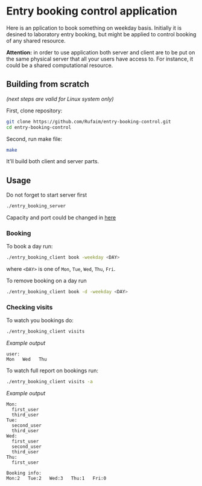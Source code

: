 # Entry booking control application

Here is an pplication to book something on weekday basis.
Initially it is desined to laboratory entry booking, but might be applied to control booking of any shared resource.

**Attention:** in order to use application both server and client are to be put on the same physical server that all your users have access to.
For instance, it could be a shared computational resource.

## Building from scratch
*(next steps are valid for Linux system only)*

 First, clone repository:
 ```bash
git clone https://github.com/Rufaim/entry-booking-control.git
cd entry-booking-control
 ```
 
 Second, run make file:
 ```bash
 make
 ```
 
 It'll build both client and server parts.
 
 ## Usage
 Do not forget to start server first
 
 ```bash
 ./entry_booking_server
 ```
 Capacity and port could be changed in [here](/cmd/server/constants.go)
 
 ### Booking 
 To book a day run:
```bash
./entry_booking_client book -weekday <DAY>
```
where `<DAY>` is one of `Mon`, `Tue`, `Wed`, `Thu`, `Fri`.

To remove booking on a day run 

```bash
./entry_booking_client book -d -weekday <DAY>
```

### Checking visits
To watch you bookings do:
```bash
./entry_booking_client visits
```
*Example output*
```
user:
Mon   Wed   Thu
```
To watch full report on bookings run:
```bash
./entry_booking_client visits -a
```
*Example output*
```
Mon:
  first_user
  third_user
Tue:
  second_user
  third_user
Wed:
  first_user
  second_user
  third_user
Thu:
  first_user

Booking info:
Mon:2   Tue:2   Wed:3   Thu:1   Fri:0
```
